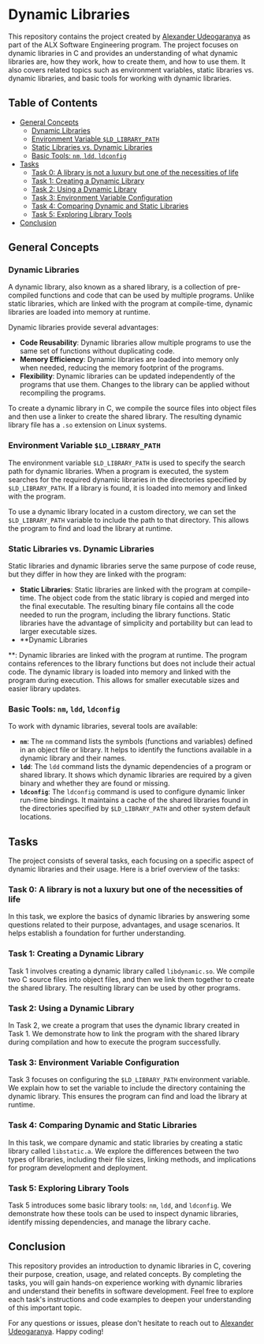 # Dynamic Libraries

This repository contains the project created by [Alexander Udeogaranya](https://github.com/Dr-dyrane) as part of the ALX Software Engineering program. The project focuses on dynamic libraries in C and provides an understanding of what dynamic libraries are, how they work, how to create them, and how to use them. It also covers related topics such as environment variables, static libraries vs. dynamic libraries, and basic tools for working with dynamic libraries.

## Table of Contents

- [General Concepts](#general-concepts)
  - [Dynamic Libraries](#dynamic-libraries)
  - [Environment Variable `$LD_LIBRARY_PATH`](#environment-variable-ld_library_path)
  - [Static Libraries vs. Dynamic Libraries](#static-libraries-vs-dynamic-libraries)
  - [Basic Tools: `nm`, `ldd`, `ldconfig`](#basic-tools-nm-ldd-ldconfig)
- [Tasks](#tasks)
  - [Task 0: A library is not a luxury but one of the necessities of life](#task-0-a-library-is-not-a-luxury-but-one-of-the-necessities-of-life)
  - [Task 1: Creating a Dynamic Library](#task-1-creating-a-dynamic-library)
  - [Task 2: Using a Dynamic Library](#task-2-using-a-dynamic-library)
  - [Task 3: Environment Variable Configuration](#task-3-environment-variable-configuration)
  - [Task 4: Comparing Dynamic and Static Libraries](#task-4-comparing-dynamic-and-static-libraries)
  - [Task 5: Exploring Library Tools](#task-5-exploring-library-tools)
- [Conclusion](#conclusion)

## General Concepts

### Dynamic Libraries

A dynamic library, also known as a shared library, is a collection of pre-compiled functions and code that can be used by multiple programs. Unlike static libraries, which are linked with the program at compile-time, dynamic libraries are loaded into memory at runtime.

Dynamic libraries provide several advantages:

- **Code Reusability**: Dynamic libraries allow multiple programs to use the same set of functions without duplicating code.
- **Memory Efficiency**: Dynamic libraries are loaded into memory only when needed, reducing the memory footprint of the programs.
- **Flexibility**: Dynamic libraries can be updated independently of the programs that use them. Changes to the library can be applied without recompiling the programs.

To create a dynamic library in C, we compile the source files into object files and then use a linker to create the shared library. The resulting dynamic library file has a `.so` extension on Linux systems.

### Environment Variable `$LD_LIBRARY_PATH`

The environment variable `$LD_LIBRARY_PATH` is used to specify the search path for dynamic libraries. When a program is executed, the system searches for the required dynamic libraries in the directories specified by `$LD_LIBRARY_PATH`. If a library is found, it is loaded into memory and linked with the program.

To use a dynamic library located in a custom directory, we can set the `$LD_LIBRARY_PATH` variable to include the path to that directory. This allows the program to find and load the library at runtime.

### Static Libraries vs. Dynamic Libraries

Static libraries and dynamic libraries serve the same purpose of code reuse, but they differ in how they are linked with the program:

- **Static Libraries**: Static libraries are linked with the program at compile-time. The object code from the static library is copied and merged into the final executable. The resulting binary file contains all the code needed to run the program, including the library functions. Static libraries have the advantage of simplicity and portability but can lead to larger executable sizes.
- \*\*Dynamic Libraries

\*\*: Dynamic libraries are linked with the program at runtime. The program contains references to the library functions but does not include their actual code. The dynamic library is loaded into memory and linked with the program during execution. This allows for smaller executable sizes and easier library updates.

### Basic Tools: `nm`, `ldd`, `ldconfig`

To work with dynamic libraries, several tools are available:

- **`nm`**: The `nm` command lists the symbols (functions and variables) defined in an object file or library. It helps to identify the functions available in a dynamic library and their names.
- **`ldd`**: The `ldd` command lists the dynamic dependencies of a program or shared library. It shows which dynamic libraries are required by a given binary and whether they are found or missing.
- **`ldconfig`**: The `ldconfig` command is used to configure dynamic linker run-time bindings. It maintains a cache of the shared libraries found in the directories specified by `$LD_LIBRARY_PATH` and other system default locations.

## Tasks

The project consists of several tasks, each focusing on a specific aspect of dynamic libraries and their usage. Here is a brief overview of the tasks:

### Task 0: A library is not a luxury but one of the necessities of life

In this task, we explore the basics of dynamic libraries by answering some questions related to their purpose, advantages, and usage scenarios. It helps establish a foundation for further understanding.

### Task 1: Creating a Dynamic Library

Task 1 involves creating a dynamic library called `libdynamic.so`. We compile two C source files into object files, and then we link them together to create the shared library. The resulting library can be used by other programs.

### Task 2: Using a Dynamic Library

In Task 2, we create a program that uses the dynamic library created in Task 1. We demonstrate how to link the program with the shared library during compilation and how to execute the program successfully.

### Task 3: Environment Variable Configuration

Task 3 focuses on configuring the `$LD_LIBRARY_PATH` environment variable. We explain how to set the variable to include the directory containing the dynamic library. This ensures the program can find and load the library at runtime.

### Task 4: Comparing Dynamic and Static Libraries

In this task, we compare dynamic and static libraries by creating a static library called `libstatic.a`. We explore the differences between the two types of libraries, including their file sizes, linking methods, and implications for program development and deployment.

### Task 5: Exploring Library Tools

Task 5 introduces some basic library tools: `nm`, `ldd`, and `ldconfig`. We demonstrate how these tools can be used to inspect dynamic libraries, identify missing dependencies, and manage the library cache.

## Conclusion

This repository provides an introduction to dynamic libraries in C, covering their purpose, creation, usage, and related concepts. By completing the tasks, you will gain hands-on experience working with dynamic libraries and understand their benefits in software development. Feel free to explore each task's instructions and code examples to deepen your understanding of this important topic.

For any questions or issues, please don't hesitate to reach out to [Alexander Udeogaranya](https://github.com/Dr-dyrane). Happy coding!
